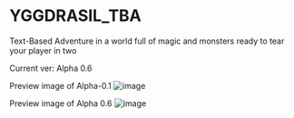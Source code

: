 # YGGDRASIL_TBA
Text-Based Adventure in a world full of magic and monsters ready to tear your player in two

Current ver: Alpha 0.6

Preview image of Alpha-0.1
![image](https://user-images.githubusercontent.com/60159484/218892346-25ac22bd-fa26-488a-87a2-1ea00c8834ab.png)

Preview image of Alpha 0.6
![image](https://github.com/user-attachments/assets/deb189cd-7142-4db1-b2e9-bd0ca1a8d6c6)
